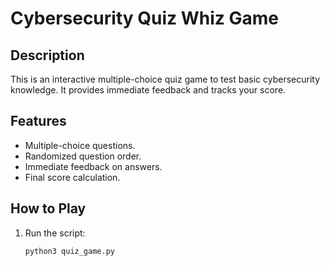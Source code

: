 # Cybersecurity Quiz Whiz Game

## Description
This is an interactive multiple-choice quiz game to test basic cybersecurity knowledge. It provides immediate feedback and tracks your score.

## Features
- Multiple-choice questions.
- Randomized question order.
- Immediate feedback on answers.
- Final score calculation.

## How to Play
1. Run the script:
   ```bash
   python3 quiz_game.py

